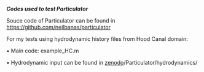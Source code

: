 ***Codes used to test Particulator***

Souce code of Particulator can be found in https://github.com/neilbanas/particulator

For my tests using hydrodynamic history files from Hood Canal domain:

• Main code: example_HC.m

• Hydrodynamic input can be found in [zenodo](https://zenodo.org/records/10208175)/Particulator/hydrodynamics/
